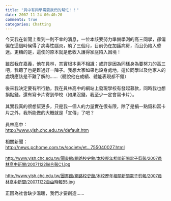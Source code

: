 ```yaml
---
title: "員中有同學需要我們的幫忙！！"
date: 2007-11-24 00:40:20
comments: true
categories: Chatting
---
```


今天我在新聞上看到一則不幸的消息，一位本該要努力準備學測的高三同學，卻偏偏在這個時候得了病毒性腦炎，躺了三個月，目前仍在加護病房，而且仍陷入昏迷。更糟的是，這使的原本就是低收入護得家庭陷入困境！<br /><br />雖然我在嘉義，他在員林，其實根本素不相識；或許是因為同樣身為要努力的高三吧，我聽了也是難過好一陣子。我想大家如果也設身處地，這位同學以及他家人的處境應該是不難了解的......（聽說他在成績、體能表現都不錯）<br /><br />後來我決定要有所行動，我在員林高中的網站上發現學校有發起募款，同時我也想捐點錢，還有寫卡片寄到學校（如果沒錢，我至少一定會寫卡片）。<br /><br />其實我真的很想幫更多，只是我一個人的力量實在很有限，除了是捐一點錢和寫卡片之外，我所能做的大概就是「宣傳」了吧？<br /><br />員林高中：<br /><a target="_blank" href="http://www.ylsh.chc.edu.tw/default.htm">http://www.ylsh.chc.edu.tw/default.htm</a><br /><br />相關新聞：<br /><a target="_blank" href="http://news.pchome.com.tw/society/ettoday/20071122/index-20071122002755040027.html">http://news.pchome.com.tw/society/et...755040027.html</a><br /><font size="2"><font color="Black"><br /><a target="_blank" href="http://www.ylsh.chc.edu.tw/%E5%9C%96%E6%9B%B8%E9%A4%A8/%E7%B6%B2%E8%B7%AF%E6%A0%A1%E5%8F%B2%E9%A4%A8/%E6%9C%AC%E6%A0%A1%E6%AD%B7%E5%B9%B4%E7%9B%B8%E9%97%9C%E6%96%B0%E8%81%9E%E9%9B%BB%E5%AD%90%E5%89%AA%E5%A0%B1/2007%E5%93%A1%E6%9E%97%E9%AB%98%E4%B8%AD%E6%96%B0%E8%81%9E/20071122%E8%81%AF%E5%90%88%E5%A0%B1C1.jpg">http://www.ylsh.chc.edu.tw/圖書館/網路校史館/本校歷年相關新聞電子剪報/2007員林高中新聞/20071122聯合報C1.jpg</a></font></font><br /><br /><font size="2"><font color="Black"><a target="_blank" href="http://www.ylsh.chc.edu.tw/%E5%9C%96%E6%9B%B8%E9%A4%A8/%E7%B6%B2%E8%B7%AF%E6%A0%A1%E5%8F%B2%E9%A4%A8/%E6%9C%AC%E6%A0%A1%E6%AD%B7%E5%B9%B4%E7%9B%B8%E9%97%9C%E6%96%B0%E8%81%9E%E9%9B%BB%E5%AD%90%E5%89%AA%E5%A0%B1/2007%E5%93%A1%E6%9E%97%E9%AB%98%E4%B8%AD%E6%96%B0%E8%81%9E/20071122%E8%87%AA%E7%94%B1%E6%99%82%E5%A0%B1B5.jpg"> http://www.ylsh.chc.edu.tw/圖書館/網路校史館/本校歷年相關新聞電子剪報/2007員林高中新聞/20071122自由時報B5.jpg</a><br /><br /></font></font>正因為社會缺少溫暖，我們才要創造......
